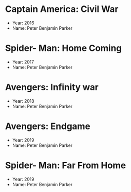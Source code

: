 # Captain America: Civil War
- Year: 2016
- Name: Peter Benjamin Parker
# Spider- Man: Home Coming
- Year: 2017
- Name: Peter Benjamin Parker
# Avengers: Infinity war
- Year: 2018
- Name: Peter Benjamin Parker
# Avengers: Endgame
- Year: 2019
- Name: Peter Benjamin Parker
# Spider- Man: Far From Home
- Year: 2019
- Name: Peter Benjamin Parker
